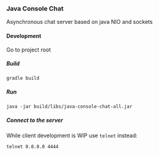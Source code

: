### Java Console Chat

Asynchronous chat server based on java NIO and sockets

#### Development

Go to project root

##### Build

```
gradle build
```

##### Run

```
java -jar build/libs/java-console-chat-all.jar
```

##### Connect to the server

While client development is WIP use `telnet` instead:

```
telnet 0.0.0.0 4444
```
